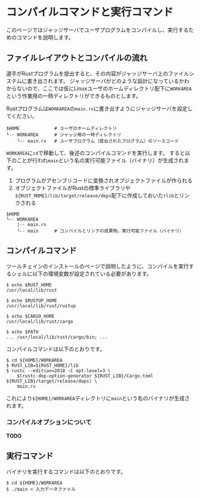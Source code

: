 <!-- -*- coding:utf-8-unix -*- -->

# コンパイルコマンドと実行コマンド

このページではジャッジサーバでユーザプログラムをコンパイルし、実行するためのコマンドを説明します。


## ファイルレイアウトとコンパイルの流れ

選手がRustプログラムを提出すると、その内容がジャッジサーバ上のファイルシステムに書き出されます。
ジャッジサーバがどのような設計になっているかわからないので、ここでは仮にLinuxユーザのホームディレクトリ配下に`WORKAREA`という作業用の一時ディレクトリができるものとします。

Rustプログラムは`WORKAREA`の`main.rs`に書き出すようにジャッジサーバを設定してください。

```console
$HOME             # ユーザのホームディレクトリ
└-- WORKAREA      # ジャッジ用の一時ディレクトリ
    └-- main.rs   # ユーザプログラム（提出されたプログラム）のソースコード
```

`WORKAREA`に`cd`で移動して、後述のコンパイルコマンドを実行します。
すると以下のことが行われ`main`という名の実行可能ファイル（バイナリ）が生成されます。

1. プログラムがアセンブリコードに変換されオブジェクトファイルが作られる
1. オブジェクトファイルがRustの標準ライブラリや`${RUST_MOME}/lib/target/release/deps`配下に作成しておいた`rlib`とリンクされる

```console
$HOME
└-- WORKAREA
    |-- main.rs
    └-- main      # コンパイルとリンクの成果物。実行可能ファイル（バイナリ）
```


## コンパイルコマンド

ツールチェインのインストールのページで説明したように、コンパイルを実行するシェルに以下の環境変数が設定されている必要があります。

```console
$ echo $RUST_HOME
/usr/local/lib/rust

$ echo $RUSTUP_HOME
/usr/local/lib/rust/rustup

$ echo $CARGO_HOME
/usr/local/lib/rust/cargo

$ echo $PATH
... /usr/local/lib/rust/cargo/bin; ...
```

コンパイルコマンドは以下のとおりです。

```console
$ cd ${HOME}/WORKAREA
$ RUST_LIB=${RUST_HOME}/lib
$ rustc --edition=2018 -C opt-level=3 \
    $(rustc-dep-option-generator ${RUST_LIB}/Cargo.toml ${RUST_LIB}/target/release/deps) \
    main.rs
```

これにより`${HOME}/WORKAREA`ディレクトリに`main`という名のバイナリが生成されます。


### コンパイルオプションについて

**TODO**


## 実行コマンド

バイナリを実行するコマンドは以下のとおりです。

```console
$ cd ${HOME}/WORKAREA
$ ./main < 入力データファイル
```

